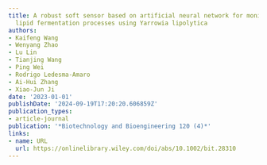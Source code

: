 ```yaml
---
title: A robust soft sensor based on artificial neural network for monitoring microbial
  lipid fermentation processes using Yarrowia lipolytica
authors:
- Kaifeng Wang
- Wenyang Zhao
- Lu Lin
- Tianjing Wang
- Ping Wei
- Rodrigo Ledesma‐Amaro
- Ai‐Hui Zhang
- Xiao‐Jun Ji
date: '2023-01-01'
publishDate: '2024-09-19T17:20:20.606859Z'
publication_types:
- article-journal
publication: '*Biotechnology and Bioengineering 120 (4)*'
links:
- name: URL
  url: https://onlinelibrary.wiley.com/doi/abs/10.1002/bit.28310
---
```

